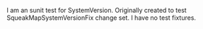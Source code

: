 I am an sunit test for SystemVersion.  Originally created to test SqueakMapSystemVersionFix change set.
I have no test fixtures.